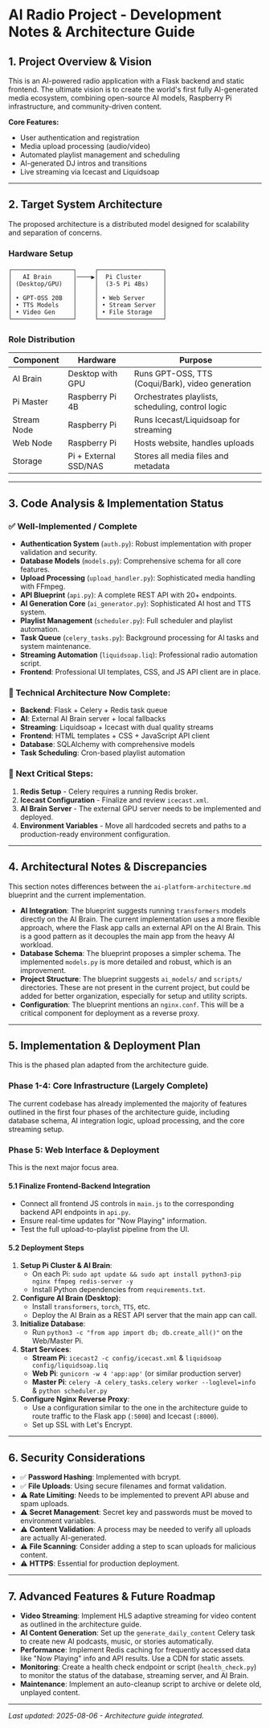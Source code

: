 # AI Radio Project - Development Notes & Architecture Guide

## 1. Project Overview & Vision
This is an AI-powered radio application with a Flask backend and static frontend. The ultimate vision is to create the world's first fully AI-generated media ecosystem, combining open-source AI models, Raspberry Pi infrastructure, and community-driven content.

**Core Features:**
- User authentication and registration
- Media upload processing (audio/video)
- Automated playlist management and scheduling
- AI-generated DJ intros and transitions
- Live streaming via Icecast and Liquidsoap

---

## 2. Target System Architecture
The proposed architecture is a distributed model designed for scalability and separation of concerns.

### Hardware Setup
```
┌─────────────────┐     ┌──────────────────┐
│   AI Brain      │────▶│  Pi Cluster      │
│ (Desktop/GPU)   │     │  (3-5 Pi 4Bs)    │
│                 │     │                  │
│ • GPT-OSS 20B   │     │ • Web Server     │
│ • TTS Models    │     │ • Stream Server  │
│ • Video Gen     │     │ • File Storage   │
└─────────────────┘     └──────────────────┘
```

### Role Distribution
| Component | Hardware | Purpose |
|-----------|----------|---------|
| AI Brain | Desktop with GPU | Runs GPT-OSS, TTS (Coqui/Bark), video generation |
| Pi Master | Raspberry Pi 4B | Orchestrates playlists, scheduling, control logic |
| Stream Node | Raspberry Pi | Runs Icecast/Liquidsoap for streaming |
| Web Node | Raspberry Pi | Hosts website, handles uploads |
| Storage | Pi + External SSD/NAS | Stores all media files and metadata |

---

## 3. Code Analysis & Implementation Status

### ✅ Well-Implemented / Complete
- **Authentication System** (`auth.py`): Robust implementation with proper validation and security.
- **Database Models** (`models.py`): Comprehensive schema for all core features.
- **Upload Processing** (`upload_handler.py`): Sophisticated media handling with FFmpeg.
- **API Blueprint** (`api.py`): A complete REST API with 20+ endpoints.
- **AI Generation Core** (`ai_generator.py`): Sophisticated AI host and TTS system.
- **Playlist Management** (`scheduler.py`): Full scheduler and playlist automation.
- **Task Queue** (`celery_tasks.py`): Background processing for AI tasks and system maintenance.
- **Streaming Automation** (`liquidsoap.liq`): Professional radio automation script.
- **Frontend**: Professional UI templates, CSS, and JS API client are in place.

### 🔧 Technical Architecture Now Complete:
- **Backend**: Flask + Celery + Redis task queue
- **AI**: External AI Brain server + local fallbacks
- **Streaming**: Liquidsoap + Icecast with dual quality streams  
- **Frontend**: HTML templates + CSS + JavaScript API client
- **Database**: SQLAlchemy with comprehensive models
- **Task Scheduling**: Cron-based playlist automation

### 🚨 Next Critical Steps:
1. **Redis Setup** - Celery requires a running Redis broker.
2. **Icecast Configuration** - Finalize and review `icecast.xml`.
3. **AI Brain Server** - The external GPU server needs to be implemented and deployed.
4. **Environment Variables** - Move all hardcoded secrets and paths to a production-ready environment configuration.

---

## 4. Architectural Notes & Discrepancies
This section notes differences between the `ai-platform-architecture.md` blueprint and the current implementation.

- **AI Integration**: The blueprint suggests running `transformers` models directly on the AI Brain. The current implementation uses a more flexible approach, where the Flask app calls an external API on the AI Brain. This is a good pattern as it decouples the main app from the heavy AI workload.
- **Database Schema**: The blueprint proposes a simpler schema. The implemented `models.py` is more detailed and robust, which is an improvement.
- **Project Structure**: The blueprint suggests `ai_models/` and `scripts/` directories. These are not present in the current project, but could be added for better organization, especially for setup and utility scripts.
- **Configuration**: The blueprint mentions an `nginx.conf`. This will be a critical component for deployment as a reverse proxy.

---

## 5. Implementation & Deployment Plan
This is the phased plan adapted from the architecture guide.

### Phase 1-4: Core Infrastructure (Largely Complete)
The current codebase has already implemented the majority of features outlined in the first four phases of the architecture guide, including database schema, AI integration logic, upload processing, and the core streaming setup.

### Phase 5: Web Interface & Deployment
This is the next major focus area.

#### 5.1 Finalize Frontend-Backend Integration
- Connect all frontend JS controls in `main.js` to the corresponding backend API endpoints in `api.py`.
- Ensure real-time updates for "Now Playing" information.
- Test the full upload-to-playlist pipeline from the UI.

#### 5.2 Deployment Steps
1.  **Setup Pi Cluster & AI Brain**:
    - On each Pi: `sudo apt update && sudo apt install python3-pip nginx ffmpeg redis-server -y`
    - Install Python dependencies from `requirements.txt`.
2.  **Configure AI Brain (Desktop)**:
    - Install `transformers`, `torch`, `TTS`, etc.
    - Deploy the AI Brain as a REST API server that the main app can call.
3.  **Initialize Database**:
    - Run `python3 -c "from app import db; db.create_all()"` on the Web/Master Pi.
4.  **Start Services**:
    - **Stream Pi**: `icecast2 -c config/icecast.xml` & `liquidsoap config/liquidsoap.liq`
    - **Web Pi**: `gunicorn -w 4 'app:app'` (or similar production server)
    - **Master Pi**: `celery -A celery_tasks.celery worker --loglevel=info` & `python scheduler.py`
5.  **Configure Nginx Reverse Proxy**:
    - Use a configuration similar to the one in the architecture guide to route traffic to the Flask app (`:5000`) and Icecast (`:8000`).
    - Set up SSL with Let's Encrypt.

---

## 6. Security Considerations
- ✅ **Password Hashing**: Implemented with bcrypt.
- ✅ **File Uploads**: Using secure filenames and format validation.
- ⚠️ **Rate Limiting**: Needs to be implemented to prevent API abuse and spam uploads.
- ⚠️ **Secret Management**: Secret key and passwords must be moved to environment variables.
- ⚠️ **Content Validation**: A process may be needed to verify all uploads are actually AI-generated.
- ⚠️ **File Scanning**: Consider adding a step to scan uploads for malicious content.
- ⚠️ **HTTPS**: Essential for production deployment.

---

## 7. Advanced Features & Future Roadmap
- **Video Streaming**: Implement HLS adaptive streaming for video content as outlined in the architecture guide.
- **AI Content Generation**: Set up the `generate_daily_content` Celery task to create new AI podcasts, music, or stories automatically.
- **Performance**: Implement Redis caching for frequently accessed data like "Now Playing" info and API results. Use a CDN for static assets.
- **Monitoring**: Create a health check endpoint or script (`health_check.py`) to monitor the status of the database, streaming server, and AI Brain.
- **Maintenance**: Implement an auto-cleanup script to archive or delete old, unplayed content.

---
*Last updated: 2025-08-06 - Architecture guide integrated.*
